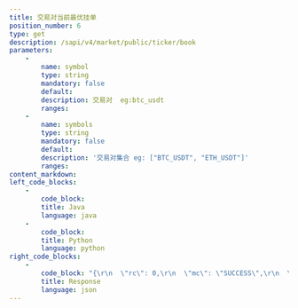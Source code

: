 ```yaml
---
title: 交易对当前最优挂单
position_number: 6
type: get
description: /sapi/v4/market/public/ticker/book
parameters:
    -
        name: symbol
        type: string
        mandatory: false
        default:
        description: 交易对  eg:btc_usdt
        ranges:
    -
        name: symbols
        type: string
        mandatory: false
        default:
        description: '交易对集合 eg: ["BTC_USDT", "ETH_USDT"]'
        ranges:
content_markdown:
left_code_blocks:
    -
        code_block:
        title: Java
        language: java
    -
        code_block:
        title: Python
        language: python
right_code_blocks:
    -
        code_block: "{\r\n  \"rc\": 0,\r\n  \"mc\": \"SUCCESS\",\r\n  \"ma\": [],\r\n  \"result\": [\r\n    {\r\n      \"s\": \"btc_usdt\",  //交易对(symbol)\r\n      \"ap\": null,  //asks price(卖一价)\r\n      \"aq\": null,  //asks qty(卖一量)\r\n      \"bp\": null,   //bids price(买一价)\r\n      \"bq\": null    //bids qty(买一量)\r\n    }\r\n  ]\r\n}"
        title: Response
        language: json
---
```

